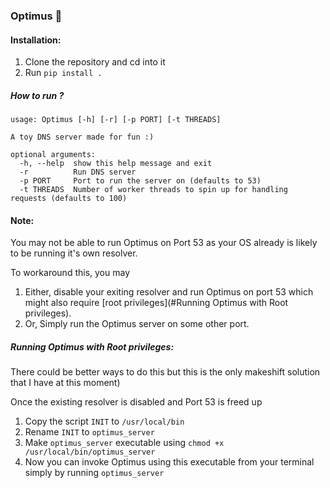 ### Optimus 🤖

#### Installation:

1. Clone the repository and cd into it
2. Run `pip install . `


#####  How to run ?

```
usage: Optimus [-h] [-r] [-p PORT] [-t THREADS]

A toy DNS server made for fun :)

optional arguments:
  -h, --help  show this help message and exit
  -r          Run DNS server
  -p PORT     Port to run the server on (defaults to 53)
  -t THREADS  Number of worker threads to spin up for handling requests (defaults to 100)
```

#### Note:
You may not be able to run Optimus on Port 53 as your OS already is likely to be running it's own resolver.

To workaround this, you may

1. Either, disable your exiting resolver and run Optimus on port 53 which might also require [root privileges](#Running Optimus with Root privileges).
2. Or, Simply run the Optimus server on some other port.


##### Running Optimus with Root privileges:

There could be better ways to do this but this is the only makeshift solution that I have at this moment) 

Once the existing resolver is disabled and Port 53 is freed up

1. Copy the script `INIT` to `/usr/local/bin`
2. Rename `INIT` to `optimus_server`
3. Make `optimus_server` executable using `chmod +x /usr/local/bin/optimus_server`
4. Now you can invoke Optimus using this executable from your terminal simply by running `optimus_server`

